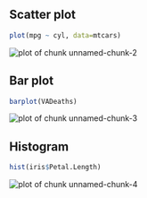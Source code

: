 

## Scatter plot 


```r
plot(mpg ~ cyl, data=mtcars)
```

![plot of chunk unnamed-chunk-2](http://i.imgur.com/bDPhAPd.png) 

## Bar plot


```r
barplot(VADeaths)
```

![plot of chunk unnamed-chunk-3](http://i.imgur.com/DXeQ2yw.png) 

## Histogram


```r
hist(iris$Petal.Length)
```

![plot of chunk unnamed-chunk-4](http://i.imgur.com/RYXt7Lj.png) 
